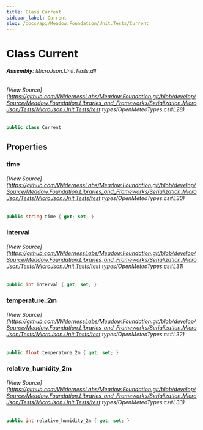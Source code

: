 ```yaml
---
title: Class Current
sidebar_label: Current
slug: /docs/api/Meadow.Foundation/Unit.Tests/Current
---
```

# Class Current


###### **Assembly**: MicroJson.Unit.Tests.dll
###### [View Source](https://github.com/WildernessLabs/Meadow.Foundation.git/blob/develop/Source/Meadow.Foundation.Libraries_and_Frameworks/Serialization.MicroJson/Tests/MicroJson.Unit.Tests/test types/OpenMeteoTypes.cs#L28)
```csharp title="Declaration"
public class Current
```
## Properties
### time

###### [View Source](https://github.com/WildernessLabs/Meadow.Foundation.git/blob/develop/Source/Meadow.Foundation.Libraries_and_Frameworks/Serialization.MicroJson/Tests/MicroJson.Unit.Tests/test types/OpenMeteoTypes.cs#L30)
```csharp title="Declaration"
public string time { get; set; }
```
### interval

###### [View Source](https://github.com/WildernessLabs/Meadow.Foundation.git/blob/develop/Source/Meadow.Foundation.Libraries_and_Frameworks/Serialization.MicroJson/Tests/MicroJson.Unit.Tests/test types/OpenMeteoTypes.cs#L31)
```csharp title="Declaration"
public int interval { get; set; }
```
### temperature_2m

###### [View Source](https://github.com/WildernessLabs/Meadow.Foundation.git/blob/develop/Source/Meadow.Foundation.Libraries_and_Frameworks/Serialization.MicroJson/Tests/MicroJson.Unit.Tests/test types/OpenMeteoTypes.cs#L32)
```csharp title="Declaration"
public float temperature_2m { get; set; }
```
### relative_humidity_2m

###### [View Source](https://github.com/WildernessLabs/Meadow.Foundation.git/blob/develop/Source/Meadow.Foundation.Libraries_and_Frameworks/Serialization.MicroJson/Tests/MicroJson.Unit.Tests/test types/OpenMeteoTypes.cs#L33)
```csharp title="Declaration"
public int relative_humidity_2m { get; set; }
```
